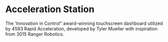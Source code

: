 # Acceleration Station

The 'Innovation in Control" award-winning touchscreen dashboard utilized by 4593 Rapid Acceleration, developed by Tyler Mueller with inspiration from 3015 Ranger Robotics.
